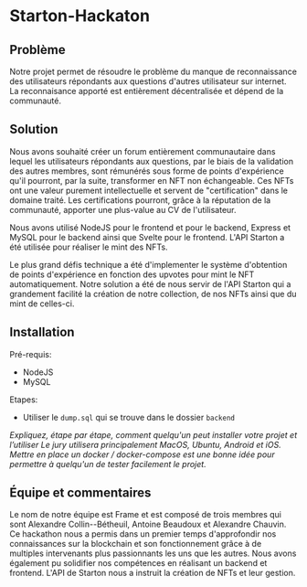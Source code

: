 # Starton-Hackaton

## Problème
Notre projet permet de résoudre le problème du manque de reconnaissance des utilisateurs répondants aux questions d'autres utilisateur sur internet.
La reconnaisance apporté est entièrement décentralisée et dépend de la communauté.

## Solution
Nous avons souhaité créer un forum entièrement communautaire dans lequel les utilisateurs répondants aux questions, par le biais de la validation des autres membres, sont rémunérés sous forme de points d'expérience qu'il pourront, par la suite, transformer en NFT non échangeable.
Ces NFTs ont une valeur purement intellectuelle et servent de "certification" dans le domaine traité.
Les certifications pourront, grâce à la réputation de la communauté, apporter une plus-value au CV de l'utilisateur.

Nous avons utilisé NodeJS pour le frontend et pour le backend, Express et MySQL pour le backend ainsi que Svelte pour le frontend.
L'API Starton a été utilisée pour réaliser le mint des NFTs.

Le plus grand défis technique a été d'implementer le système d'obtention de points d'expérience en fonction des upvotes pour mint le NFT automatiquement.
Notre solution a été de nous servir de l'API Starton qui a grandement facilité la création de notre collection, de nos NFTs ainsi que du mint de celles-ci.

## Installation
Pré-requis:
   - NodeJS
   - MySQL

Etapes:
  - Utiliser le `dump.sql` qui se trouve dans le dossier `backend`

*Expliquez, étape par étape, comment quelqu'un peut installer votre projet et l’utiliser Le jury utilisera principalement MacOS, Ubuntu, Android et iOS. Mettre en place un docker / docker-compose est une bonne idée pour permettre à quelqu'un de tester facilement le projet.*

## Équipe et commentaires
Le nom de notre équipe est Frame et est composé de trois membres qui sont Alexandre Collin--Bétheuil, Antoine Beaudoux et Alexandre Chauvin.
Ce hackathon nous a permis dans un premier temps d'approfondir nos connaissances sur la blockchain et son fonctionnement grâce à de multiples intervenants plus passionnants les uns que les autres.
Nous avons également pu solidifier nos compétences en réalisant un backend et frontend.
L'API de Starton nous a instruit la création de NFTs et leur gestion. 
